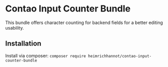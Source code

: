 # Contao Input Counter Bundle

This bundle offers character counting for backend fields for a better editing usability.

## Installation

Install via composer: `composer require heimrichhannot/contao-input-counter-bundle`